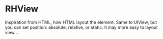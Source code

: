 RHView
======

Inspiration from HTML, how HTML layout the element. Same to UIView, but you can set position: absolute, relative, or static. It may more easy to layout view...
